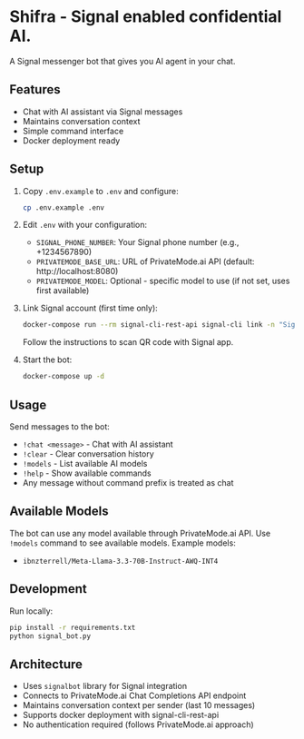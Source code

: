 # Shifra - Signal enabled confidential AI.

A Signal messenger bot that gives you AI agent in your chat.

## Features

- Chat with AI assistant via Signal messages
- Maintains conversation context
- Simple command interface
- Docker deployment ready

## Setup

1. Copy `.env.example` to `.env` and configure:
   ```bash
   cp .env.example .env
   ```

2. Edit `.env` with your configuration:
   - `SIGNAL_PHONE_NUMBER`: Your Signal phone number (e.g., +1234567890)
   - `PRIVATEMODE_BASE_URL`: URL of PrivateMode.ai API (default: http://localhost:8080)
   - `PRIVATEMODE_MODEL`: Optional - specific model to use (if not set, uses first available)

3. Link Signal account (first time only):
   ```bash
   docker-compose run --rm signal-cli-rest-api signal-cli link -n "Signal Bot"
   ```
   Follow the instructions to scan QR code with Signal app.

4. Start the bot:
   ```bash
   docker-compose up -d
   ```

## Usage

Send messages to the bot:

- `!chat <message>` - Chat with AI assistant
- `!clear` - Clear conversation history
- `!models` - List available AI models
- `!help` - Show available commands
- Any message without command prefix is treated as chat

## Available Models

The bot can use any model available through PrivateMode.ai API. Use `!models` command to see available models. Example models:
- `ibnzterrell/Meta-Llama-3.3-70B-Instruct-AWQ-INT4`

## Development

Run locally:
```bash
pip install -r requirements.txt
python signal_bot.py
```

## Architecture

- Uses `signalbot` library for Signal integration
- Connects to PrivateMode.ai Chat Completions API endpoint
- Maintains conversation context per sender (last 10 messages)
- Supports docker deployment with signal-cli-rest-api
- No authentication required (follows PrivateMode.ai approach)
